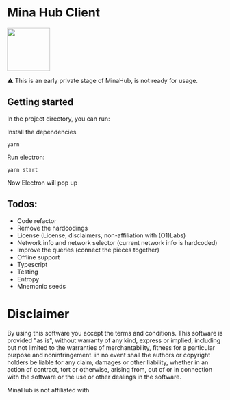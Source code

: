 # Mina Hub Client
<img height="100" src="https://mina.tools/assets/minahub.svg">

⚠️ This is an early private stage of MinaHub, is not ready for usage.
## Getting started

In the project directory, you can run:

Install the dependencies

`yarn`

Run electron:

`yarn start`

Now Electron will pop up

## Todos:
- Code refactor
- Remove the hardcodings
- License (License, disclaimers, non-affiliation with (O1)Labs)
- Network info and network selector (current network info is hardcoded)
- Improve the queries (connect the pieces together)
- Offline support
- Typescript
- Testing
- Entropy
- Mnemonic seeds

# Disclaimer
By using this software you accept the terms and conditions. This software is provided "as is", without warranty of any kind, express or implied, including but not limited to the warranties of merchantability, fitness for a particular purpose and noninfringement. in no event shall the authors or copyright holders be liable for any claim, damages or other liability, whether in an action of contract, tort or otherwise, arising from, out of or in connection with the software or the use or other dealings in the software.

MinaHub is not affiliated with
